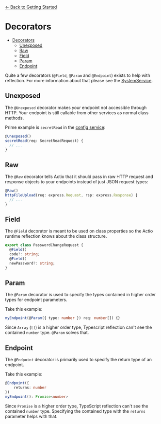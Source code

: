 [<- Back to Getting Started](./README.md) 
# Decorators

- [Decorators](#decorators)
  - [Unexposed](#unexposed)
  - [Raw](#raw)
  - [Field](#field)
  - [Param](#param)
  - [Endpoint](#endpoint)

Quite a few decorators (`@Field`, `@Param` and `@Endpoint`) exists to help with reflection. For more information about that please see the [SystemService](../src/service/system/README.md).

## Unexposed

The `@Unexposed` decorator makes your endpoint not accessible through HTTP. Your endpoint is still callable from other services as normal class methods.

Prime example is `secretRead` in the [config service](../src/service/config/README.md):

```ts
@Unexposed()
secretRead(req: SecretReadRequest) {
  // ...
}
```

## Raw

The `@Raw` decorator tells Actio that it should pass in raw HTTP request and response objects to your endpoints instead of just JSON request types:

```ts
@Raw()
httpFileUpload(req: express.Request, rsp: express.Response) {
  // ...
}
```

## Field

The `@Field` decorator is meant to be used on class properties so the Actio runtime reflection knows about the class structure.

```ts
export class PasswordChangeRequest {
  @Field()
  code?: string;
  @Field()
  newPassword?: string;
}
```

## Param

The `@Param` decorator is used to specify the types contained in higher order types for endpoint parameters.

Take this example:

```ts
myEndpoint(@Param({ type: number }) req: number[]) {}
```

Since `Array` (`[]`) is a higher order type, Typescript reflection can't see the contained `number` type. `@Param` solves that.

## Endpoint

The `@Endpoint` decorator is primarily used to specify the return type of an endpoint.

Take this example:

```ts
@Endpoint({
    returns: number
})
myEndpoint(): Promise<number>
```

Since `Promise` is a higher order type, TypeScript reflection can't see the contained `number` type. Specifying the contained type with the  `returns` parameter helps with that.
